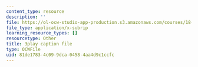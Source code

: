 ```yaml
---
content_type: resource
description: ''
file: https://ol-ocw-studio-app-production.s3.amazonaws.com/courses/18-03sc-differential-equations-fall-2011/81de17834c099dca04584aa4d9c1ccfc_XDhJ8lVGbl8.srt
file_type: application/x-subrip
learning_resource_types: []
resourcetype: Other
title: 3play caption file
type: OCWFile
uid: 81de1783-4c09-9dca-0458-4aa4d9c1ccfc
---
```


